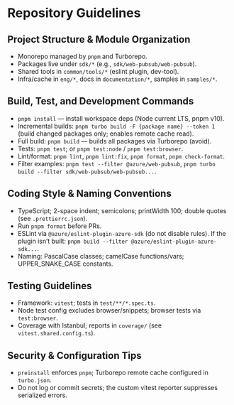 # Repository Guidelines

## Project Structure & Module Organization
- Monorepo managed by `pnpm` and Turborepo.
- Packages live under `sdk/*` (e.g., `sdk/web-pubsub/web-pubsub`).
- Shared tools in `common/tools/*` (eslint plugin, dev-tool).
- Infra/cache in `eng/*`, docs in `documentation/*`, samples in `samples/*`.

## Build, Test, and Development Commands
- `pnpm install` — install workspace deps (Node current LTS, pnpm v10).
- Incremental builds: `pnpm turbo build -F {package name} --token 1` (build changed packages only; enables remote cache read).
- Full build: `pnpm build` — builds all packages via Turborepo (avoid).
- Tests: `pnpm test`; or `pnpm test:node` / `pnpm test:browser`.
- Lint/format: `pnpm lint`, `pnpm lint:fix`, `pnpm format`, `pnpm check-format`.
- Filter examples: `pnpm test --filter @azure/web-pubsub`, `pnpm turbo build --filter sdk/web-pubsub/web-pubsub...`.

## Coding Style & Naming Conventions
- TypeScript; 2-space indent; semicolons; printWidth 100; double quotes (see `.prettierrc.json`).
- Run `pnpm format` before PRs.
- ESLint via `@azure/eslint-plugin-azure-sdk` (do not disable rules). If the plugin isn’t built: `pnpm build --filter @azure/eslint-plugin-azure-sdk...`.
- Naming: PascalCase classes; camelCase functions/vars; UPPER_SNAKE_CASE constants.

## Testing Guidelines
- Framework: `vitest`; tests in `test/**/*.spec.ts`.
- Node test config excludes browser/snippets; browser tests via `test:browser`.
- Coverage with Istanbul; reports in `coverage/` (see `vitest.shared.config.ts`).


## Security & Configuration Tips
- `preinstall` enforces `pnpm`; Turborepo remote cache configured in `turbo.json`.
- Do not log or commit secrets; the custom vitest reporter suppresses serialized errors.
